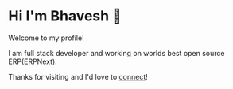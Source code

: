 # Hi I'm Bhavesh 👋

Welcome to my profile! 

I am full stack developer and working on worlds best open source ERP(ERPNext).

Thanks for visiting and I'd love to [connect](https://www.linkedin.com/in/maheshwaribhavesh/)!
